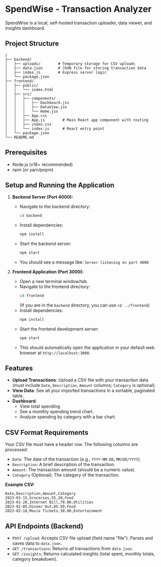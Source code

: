 # SpendWise - Transaction Analyzer

SpendWise is a local, self-hosted transaction uploader, data viewer, and insights dashboard.

## Project Structure

```
/
├── backend/
│   ├── uploads/        # Temporary storage for CSV uploads
│   ├── data.json       # JSON file for storing transaction data
│   ├── index.js        # Express server logic
│   └── package.json
├── frontend/
│   ├── public/
│   │   └── index.html
│   ├── src/
│   │   ├── components/
│   │   │   ├── Dashboard.jsx
│   │   │   ├── DataView.jsx
│   │   │   └── Home.jsx
│   │   ├── App.css
│   │   ├── App.js        # Main React app component with routing
│   │   ├── index.css
│   │   └── index.js      # React entry point
│   └── package.json
└── README.md
```

## Prerequisites

*   Node.js (v18+ recommended)
*   npm (or yarn/pnpm)

## Setup and Running the Application

1.  **Backend Server (Port 4000):**
    *   Navigate to the backend directory:
        ```bash
        cd backend
        ```
    *   Install dependencies:
        ```bash
        npm install
        ```
    *   Start the backend server:
        ```bash
        npm start
        ```
    *   You should see a message like: `Server listening on port 4000`

2.  **Frontend Application (Port 3000):**
    *   Open a new terminal window/tab.
    *   Navigate to the frontend directory:
        ```bash
        cd frontend
        ```
        (If you are in the `backend` directory, you can use `cd ../frontend`)
    *   Install dependencies:
        ```bash
        npm install
        ```
    *   Start the frontend development server:
        ```bash
        npm start
        ```
    *   This should automatically open the application in your default web browser at `http://localhost:3000`.

## Features

*   **Upload Transactions**: Upload a CSV file with your transaction data (must include `Date`, `Description`, `Amount` columns; `Category` is optional).
*   **View Data**: See all your imported transactions in a sortable, paginated table.
*   **Dashboard**:
    *   View total spending.
    *   See a monthly spending trend chart.
    *   Analyze spending by category with a bar chart.

## CSV Format Requirements

Your CSV file must have a header row. The following columns are processed:

*   `Date`: The date of the transaction (e.g., `YYYY-MM-DD`, `MM/DD/YYYY`).
*   `Description`: A brief description of the transaction.
*   `Amount`: The transaction amount (should be a numeric value).
*   `Category` (Optional): The category of the transaction.

**Example CSV:**
```csv
Date,Description,Amount,Category
2023-01-15,Groceries,55.20,Food
2023-01-20,Internet Bill,70.00,Utilities
2023-02-05,Dinner Out,85.50,Food
2023-02-10,Movie Tickets,30.00,Entertainment
```

## API Endpoints (Backend)

*   `POST /upload`: Accepts CSV file upload (field name "file"). Parses and saves data to `data.json`.
*   `GET /transactions`: Returns all transactions from `data.json`.
*   `GET /insights`: Returns calculated insights (total spent, monthly totals, category breakdown).

```

